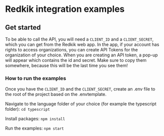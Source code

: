 # Redkik integration examples

## Get started

To be able to call the API, you will need a `CLIENT_ID` and a `CLIENT_SECRET`, which you can get from the Redkik web app. In the app, if your account has rights to access organizations, you can create API Tokens for the organization of your choice. When you are creating an API token, a pop-up will appear which contains the id and secret. Make sure to copy them somewhere, because this will be the last time you see them!

### How to run the examples

Once you have the `CLIENT_ID` and the `CLIENT_SECRET`, create an .env file to the root of the project based on the .envtemplate.

Navigate to the language folder of your choice (for example the typescript folder):
`cd typescript`

Install packages:
`npm install`

Run the examples:
`npm start`

